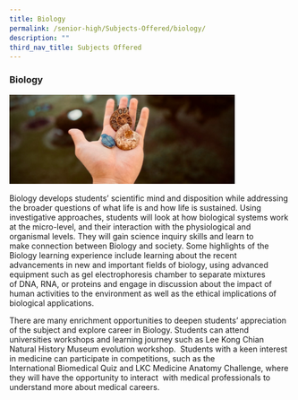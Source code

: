 ```yaml
---
title: Biology
permalink: /senior-high/Subjects-Offered/biology/
description: ""
third_nav_title: Subjects Offered
---
```

### Biology

<img src="/images/shbio1.png" 
     style="width:80%">

Biology develops students’ scientific mind and disposition while addressing the broader questions of what life is and how life is sustained. Using investigative approaches, students will look at how biological systems work at the micro-level, and their interaction with the physiological and organismal levels. They will gain science inquiry skills and learn to make connection between Biology and society. Some highlights of the Biology learning experience include learning about the recent advancements in new and important fields of biology, using advanced equipment such as gel electrophoresis chamber to separate mixtures of DNA, RNA, or proteins and engage in discussion about the impact of human activities to the environment as well as the ethical implications of biological applications.

There are many enrichment opportunities to deepen students’ appreciation of the subject and explore career in Biology. Students can attend universities workshops and learning journey such as Lee Kong Chian Natural History Museum evolution workshop.  Students with a keen interest in medicine can participate in competitions, such as the International Biomedical Quiz and LKC Medicine Anatomy Challenge, where they will have the opportunity to interact  with medical professionals to understand more about medical careers.
